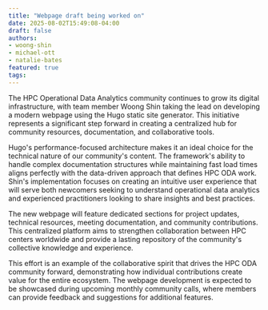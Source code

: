 ```yaml
---
title: "Webpage draft being worked on"
date: 2025-08-02T15:49:08-04:00
draft: false
authors:
- woong-shin
- michael-ott
- natalie-bates
featured: true
tags:
---
```


The HPC Operational Data Analytics community continues to grow its digital infrastructure, with team member Woong Shin taking the lead on developing a modern webpage using the Hugo static site generator. This initiative represents a significant step forward in creating a centralized hub for community resources, documentation, and collaborative tools.

Hugo's performance-focused architecture makes it an ideal choice for the technical nature of our community's content. The framework's ability to handle complex documentation structures while maintaining fast load times aligns perfectly with the data-driven approach that defines HPC ODA work. Shin's implementation focuses on creating an intuitive user experience that will serve both newcomers seeking to understand operational data analytics and experienced practitioners looking to share insights and best practices.

The new webpage will feature dedicated sections for project updates, technical resources, meeting documentation, and community contributions. This centralized platform aims to strengthen collaboration between HPC centers worldwide and provide a lasting repository of the community's collective knowledge and experience.

This effort is an example of the collaborative spirit that drives the HPC ODA community forward, demonstrating how individual contributions create value for the entire ecosystem. The webpage development is expected to be showcased during upcoming monthly community calls, where members can provide feedback and suggestions for additional features.
